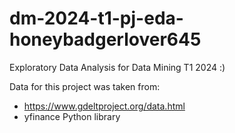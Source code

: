 # dm-2024-t1-pj-eda-honeybadgerlover645
Exploratory Data Analysis for Data Mining T1 2024 :)

Data for this project was taken from:
- https://www.gdeltproject.org/data.html
- yfinance Python library
